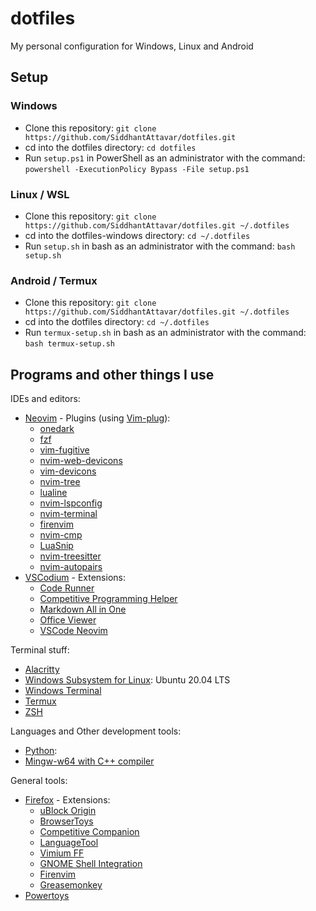# dotfiles
My personal configuration for Windows, Linux and Android

## Setup <a name = "setup"></a>
### Windows <a name = "windows"></a>
 - Clone this repository: `git clone https://github.com/SiddhantAttavar/dotfiles.git`
 - cd into the dotfiles directory: `cd dotfiles`
 - Run `setup.ps1` in PowerShell as an administrator with the command: `powershell -ExecutionPolicy Bypass -File setup.ps1`

### Linux / WSL <a name = "linux"></a>
 - Clone this repository: `git clone https://github.com/SiddhantAttavar/dotfiles.git ~/.dotfiles`
 - cd into the dotfiles-windows directory: `cd ~/.dotfiles`
 - Run `setup.sh` in bash as an administrator with the command: `bash setup.sh`

### Android / Termux <a name = "termux"></a>
 - Clone this repository: `git clone https://github.com/SiddhantAttavar/dotfiles.git ~/.dotfiles`
 - cd into the dotfiles directory: `cd ~/.dotfiles`
 - Run `termux-setup.sh` in bash as an administrator with the command: `bash termux-setup.sh`

## Programs and other things I use <a name = "programs"></a>
IDEs and editors:
 - [Neovim](https://neovim.io/) - Plugins (using [Vim-plug](https://github.com/junegunn/vim-plug)):
	- [onedark](https://github.com/navarasu/onedark.nvim)
	- [fzf](https://github.com/junegunn/fzf.vim)
	- [vim-fugitive](https://github.com/tpope/vim-fugitive)
	- [nvim-web-devicons](https://github.com/kyazdani42/nvim-web-devicons)
	- [vim-devicons](https://github.com/ryanoasis/vim-devicons)
	- [nvim-tree](https://github.com/kyazdani42/nvim-tree.lua)
	- [lualine](https://github.com/nvim-lualine/lualine.nvim)
	- [nvim-lspconfig](https://github.com/neovim/nvim-lspconfig)
	- [nvim-terminal](https://github.com/s1n7ax/nvim-terminal)
	- [firenvim](https://github.com/glacambre/firenvim)
	- [nvim-cmp](https://github.com/hrsh7th/nvim-cmp)
	- [LuaSnip](https://github.com/L3MON4D3/LuaSnip)
	- [nvim-treesitter](https://github.com/nvim-treesitter/nvim-treesitter)
	- [nvim-autopairs](https://github.com/windwp/nvim-autopairs)
 - [VSCodium](https://vscodium.com) - Extensions:
	- [Code Runner](https://marketplace.visualstudio.com/items?itemName=formulahendry.code-runner)
	- [Competitive Programming Helper](https://marketplace.visualstudio.com/items?itemName=DivyanshuAgrawal.competitive-programming-helper)
	- [Markdown All in One](https://marketplace.visualstudio.com/items?itemName=yzhang.markdown-all-in-one)
	- [Office Viewer](https://marketplace.visualstudio.com/items?itemName=cweijan.vscode-office)
	- [VSCode Neovim](https://marketplace.visualstudio.com/items?itemName=asvetliakov.vscode-neovim)

Terminal stuff:
 - [Alacritty](https://alacritty.org/)
 - [Windows Subsystem for Linux](https://docs.microsoft.com/en-us/windows/wsl/install-win10): Ubuntu 20.04 LTS
 - [Windows Terminal](http://aka.ms/windowsterminal)
 - [Termux](https://f-droid.org/en/packages/com.termux/)
 - [ZSH](https://www.zsh.org/)

Languages and Other development tools:
 - [Python](https://www.python.org/):
 - [Mingw-w64 with C++ compiler](https://sourceforge.net/projects/mingw-w64/)

General tools:
 - [Firefox](https://www.mozilla.org/en-US/firefox/new/) - Extensions:
	- [uBlock Origin](https://addons.mozilla.org/en-US/firefox/addon/ublock-origin/)
	- [BrowserToys](https://github.com/SiddhantAttavar/BrowserToys-Extension)
	- [Competitive Companion](https://addons.mozilla.org/en-US/firefox/addon/competitive-companion/)
	- [LanguageTool](https://addons.mozilla.org/en-US/firefox/addon/languagetool/)
	- [Vimium FF](https://addons.mozilla.org/en-US/firefox/addon/vimium-ff/)
	- [GNOME Shell Integration](https://addons.mozilla.org/en-US/firefox/addon/gnome-shell-integration/)
	- [Firenvim](https://addons.mozilla.org/en-US/firefox/addon/firenvim/)
	- [Greasemonkey](https://addons.mozilla.org/en-US/firefox/addon/greasemonkey/)
 - [Powertoys](https://docs.microsoft.com/en-us/windows/powertoys/)
